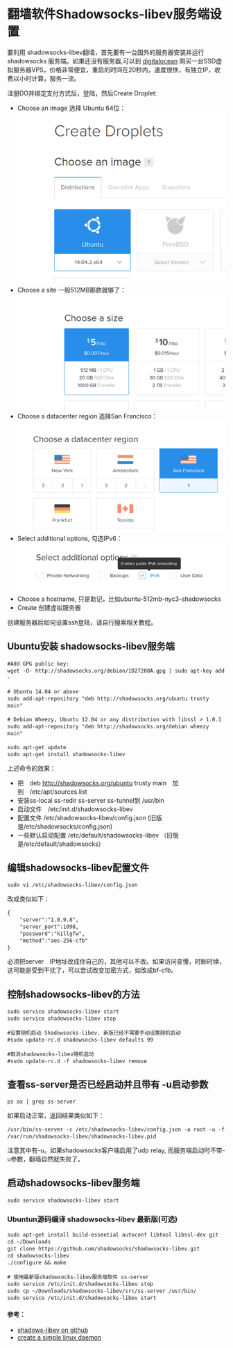 # 翻墙软件Shadowsocks-libev服务端设置

要利用 shadowsocks-libev翻墙，首先要有一台国外的服务器安装并运行shadowsocks 服务端。如果还没有服务器,可以到 [digitalocean](https://www.digitalocean.com/?refcode=89497bd485e0) 购买一台SSD虚拟服务器VPS，价格非常便宜，重启的时间在20秒内，速度很快，有独立IP，收费以小时计算，服务一流。

注册DO并绑定支付方式后，登陆，然后Create Droplet:

- Choose an image 选择 Ubuntu 64位：  
	![](images/03.2.choose-an-image.png)
- Choose a site 一般512MB那款就够了：  
	![](images/03.2.choose-a-size.png)
- Choose a datacenter region 选择San Francisco：  
	![](images/03.2.choose-a-datacenter-region.png)	
- Select additional options, 勾选IPv6：  
	![](images/03.2.select-addtional-options.png)
- Choose a hostname, 只是助记，比如ubuntu-512mb-nyc3-shadowsocks
- Create 创建虚拟服务器

创建服务器后如何设置ssh登陆，请自行搜索相关教程。


## Ubuntu安装 shadowsocks-libev服务端

	#Add GPG public key:
	wget -O- http://shadowsocks.org/debian/1D27208A.gpg | sudo apt-key add -

	# Ubuntu 14.04 or above
	sudo add-apt-repository "deb http://shadowsocks.org/ubuntu trusty main"
	
	# Debian Wheezy, Ubuntu 12.04 or any distribution with libssl > 1.0.1
	sudo add-apt-repository "deb http://shadowsocks.org/debian wheezy main"
	
	sudo apt-get update
	sudo apt-get install shadowsocks-libev

上述命令的效果：
- 把　deb http://shadowsocks.org/ubuntu trusty main　加到　/etc/apt/sources.list
- 安装ss-local ss-redir ss-server ss-tunnel到 /usr/bin
- 启动文件　/etc/init.d/shadowsocks-libev
- 配置文件 /etc/shadowsocks-libev/config.json (旧版是/etc/shadowsocks/config.json)
- 一些默认启动配置 /etc/default/shadowsocks-libev （旧版是/etc/default/shadowsocks）

## 编辑shadowsocks-libev配置文件
	sudo vi /etc/shadowsocks-libev/config.json
	
改成类似如下：	

	{
		"server":"1.0.9.8",
		"server_port":1098,
		"password":"killgfw",
		"method":"aes-256-cfb"		
	}

必须把server　IP地址改成你自己的，其他可以不改。如果访问变慢，时断时续，这可能是受到干扰了，可以尝试改变加密方式，如改成bf-cfb。

## 控制shadowsocks-libev的方法
	sudo service shadowsocks-libev start
	sudo service shadowsocks-libev stop
	
	#设置随机启动 Shadowsocks-libev. 新版已经不需要手动设置随机启动
	#sudo update-rc.d shadowsocks-libev defaults 99
	
	#取消shadowsocks-libev随机启动	
	#sudo update-rc.d -f shadowsocks-libev remove	

## 查看ss-server是否已经启动并且带有 -u启动参数
	ps ax | grep ss-server
	
如果启动正常，返回结果类似如下：
	
	/usr/bin/ss-server -c /etc/shadowsocks-libev/config.json -a root -u -f /var/run/shadowsocks-libev/shadowsocks-libev.pid
	
注意其中有-u。如果shadowsocks客户端启用了udp relay, 而服务端启动时不带-u参数，翻墙自然就失败了。


## 启动shadowsocks-libev服务端
	sudo service shadowsocks-libev start
	
### Ubuntun源码编译 shadowsocks-libev 最新版(可选)
	sudo apt-get install build-essential autoconf libtool libssl-dev git
	cd ~/Downloads
	git clone https://github.com/shadowsocks/shadowsocks-libev.git
	cd shadowsocks-libev
	./configure && make

	# 使用最新版shadowsocks-libev服务端软件 ss-server
	sudo service /etc/init.d/shadowsocks-libev stop
	sudo cp ~/Downloads/shadowsocks-libev/src/ss-server /usr/bin/	
	sudo service /etc/init.d/shadowsocks-libev start
	

#### 参考：
- [shadows-libev on github](https://github.com/shadowsocks/shadowsocks-libev)
- [create a simple linux daemon](http://xiaoxia.org/2011/11/15/create-a-simple-linux-daemon/)
